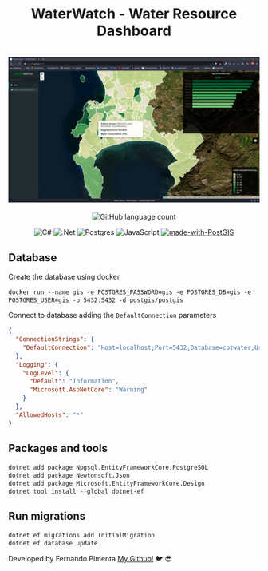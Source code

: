 
<div align="center">
<h1>WaterWatch - Water Resource Dashboard</h1>
<br>
<img width="600" src="Assets/image.png" alt="OBahia - Análise de séries temporais">
<br>
<br>
</div>

<div align="center">
  <img alt="GitHub language count" src="https://img.shields.io/github/languages/count/pimentafm/WaterWatch?color=blue&style=for-the-badge">

</div>

<div align="center">

![C#](https://img.shields.io/badge/c%23-%23239120.svg?style=for-the-badge&logo=c-sharp&logoColor=white)
![.Net](https://img.shields.io/badge/.NET-5C2D91?style=for-the-badge&logo=.net&logoColor=white)
![Postgres](https://img.shields.io/badge/postgres-%23316192.svg?style=for-the-badge&logo=postgresql&logoColor=white)
![JavaScript](https://img.shields.io/badge/javascript-%23323330.svg?style=for-the-badge&logo=javascript&logoColor=%23F7DF1E)
[![made-with-PostGIS](https://img.shields.io/badge/PostGIS-5a7a9f?style=for-the-badge)](https://postgis.net/)

</div>

## Database

Create the database using docker

```Shell
docker run --name gis -e POSTGRES_PASSWORD=gis -e POSTGRES_DB=gis -e POSTGRES_USER=gis -p 5432:5432 -d postgis/postgis
```

Connect to database adding the `DefaultConnection` parameters
```json
{
  "ConnectionStrings": {
    "DefaultConnection": "Host=localhost;Port=5432;Database=cptwater;Username=gis;Password=gis"
  },
  "Logging": {
    "LogLevel": {
      "Default": "Information",
      "Microsoft.AspNetCore": "Warning"
    }
  },
  "AllowedHosts": "*"
}
```
## Packages and tools
```Shell
dotnet add package Npgsql.EntityFrameworkCore.PostgreSQL
dotnet add package Newtonsoft.Json
dotnet add package Microsoft.EntityFrameworkCore.Design
dotnet tool install --global dotnet-ef
```
## Run migrations
```Shell
dotnet ef migrations add InitialMigration
dotnet ef database update
```

Developed by Fernando Pimenta [My Github!](https://github.com/pimentafm) :bird: :sunglasses: